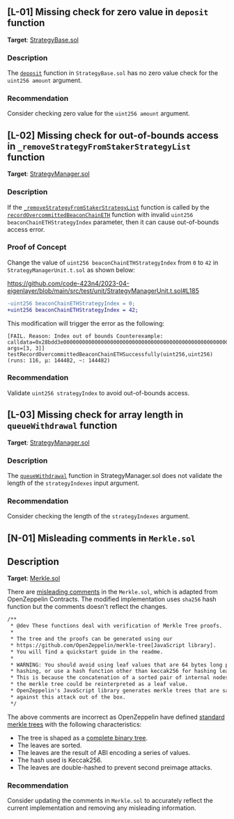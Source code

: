 
## [L-01] Missing check for zero value in `deposit` function
**Target**: [StrategyBase.sol](https://github.com/code-423n4/2023-04-eigenlayer/blob/main/src/contracts/strategies/StrategyBase.sol)
### Description

The [`deposit`](https://github.com/code-423n4/2023-04-eigenlayer/blob/main/src/contracts/strategies/StrategyBase.sol#L78
) function in `StrategyBase.sol` has no zero value check for the `uint256 amount` argument.

### Recommendation

Consider checking zero value for the `uint256 amount` argument.


## [L-02] Missing check for out-of-bounds access in `_removeStrategyFromStakerStrategyList` function
**Target**: [StrategyManager.sol](https://github.com/code-423n4/2023-04-eigenlayer/blob/main/src/contracts/core/StrategyManager.sol)

### Description
If the [`_removeStrategyFromStakerStrategyList`](https://github.com/code-423n4/2023-04-eigenlayer/blob/main/src/contracts/core/StrategyManager.sol#L715
) function is called by the [`recordOvercommittedBeaconChainETH`](https://github.com/code-423n4/2023-04-eigenlayer/blob/main/src/contracts/core/StrategyManager.sol#L182) function with invalid `uint256 beaconChainETHStrategyIndex` parameter, then it can cause out-of-bounds access error.

### Proof of Concept

Change the value of `uint256 beaconChainETHStrategyIndex` from `0` to `42` in `StrategyManagerUnit.t.sol` as shown below:

https://github.com/code-423n4/2023-04-eigenlayer/blob/main/src/test/unit/StrategyManagerUnit.t.sol#L185
```diff
-uint256 beaconChainETHStrategyIndex = 0;
+uint256 beaconChainETHStrategyIndex = 42;
```

This modification will trigger the error as the following:
```text
[FAIL. Reason: Index out of bounds Counterexample: calldata=0x28bdd3e000000000000000000000000000000000000000000000000000000000000000030000000000000000000000000000000000000000000000000000000000000003, args=[3, 3]] testRecordOvercommittedBeaconChainETHSuccessfully(uint256,uint256) (runs: 116, μ: 144482, ~: 144482)
```

### Recommendation

Validate `uint256 strategyIndex` to avoid out-of-bounds access.



## [L-03] Missing check for array length in `queueWithdrawal` function
**Target**: [StrategyManager.sol](https://github.com/code-423n4/2023-04-eigenlayer/blob/main/src/contracts/core/StrategyManager.sol)
### Description

The [`queueWithdrawal`](https://github.com/code-423n4/2023-04-eigenlayer/blob/main/src/contracts/core/StrategyManager.sol#L329
) function in StrategyManager.sol does not validate the length of the `strategyIndexes` input argument.

### Recommendation
Consider checking the length of the `strategyIndexes` argument.



## [N-01] Misleading comments in `Merkle.sol`

## Description

**Target**: [Merkle.sol](https://github.com/code-423n4/2023-04-eigenlayer/blob/main/src/contracts/libraries/Merkle.sol)

There are [misleading comments](https://github.com/code-423n4/2023-04-eigenlayer/blob/main/src/contracts/libraries/Merkle.sol#L6-L19) in the `Merkle.sol`, which is adapted from OpenZeppelin Contracts. The modified implementation uses `sha256` hash function but the comments doesn't reflect the changes.

```diff
/**
 * @dev These functions deal with verification of Merkle Tree proofs.
 *
 * The tree and the proofs can be generated using our
 * https://github.com/OpenZeppelin/merkle-tree[JavaScript library].
 * You will find a quickstart guide in the readme.
 *
 * WARNING: You should avoid using leaf values that are 64 bytes long prior to
 * hashing, or use a hash function other than keccak256 for hashing leaves.
 * This is because the concatenation of a sorted pair of internal nodes in
 * the merkle tree could be reinterpreted as a leaf value.
 * OpenZeppelin's JavaScript library generates merkle trees that are safe
 * against this attack out of the box.
 */
```

The above comments are incorrect as OpenZeppelin have defined [standard merkle trees](https://github.com/OpenZeppelin/merkle-tree/blob/7dbf9a11cd69a0cfabf9cca4dbae37d14d30e1a6/README.md#standard-merkle-trees) with the following characteristics:

- The tree is shaped as a [complete binary tree](https://xlinux.nist.gov/dads/HTML/completeBinaryTree.html).
- The leaves are sorted.
- The leaves are the result of ABI encoding a series of values.
- The hash used is Keccak256.
- The leaves are double-hashed to prevent second preimage attacks.

### Recommendation

Consider updating the comments in `Merkle.sol` to accurately reflect the current implementation and removing any misleading information.



